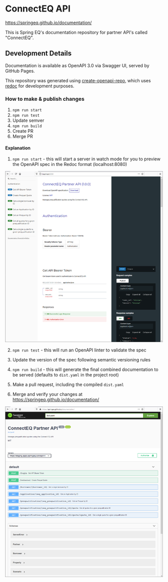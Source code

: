 # ConnectEQ API

https://springeq.github.io/documentation/

This is Spring EQ's documentation repository for partner API's called "ConnectEQ". 

## Development Details
Documentation is available as OpenAPI 3.0 via Swagger UI, served by GitHub Pages.

This repository was generated using [create-openapi-repo](https://github.com/Redocly/create-openapi-repo), which uses [redoc](https://github.com/Redocly/redoc) for development purposes.

### How to make & publish changes

1. `npm run start`
2. `npm run test`
3. Update semver
4. `npm run build`
5. Create PR
6. Merge PR

#### Explanation

1. `npm run start` - this will start a server in watch mode for you to preview the OpenAPI spec in the Redoc format (localhost:8080)

![Local Development](./images/local-development.png)

2. `npm run test` - this will run an OpenAPI linter to validate the spec

3. Update the version of the spec following semantic versioning rules

4. `npm run build` - this will generate the final combined documentation to be served (defaults to `dist.yaml` in the project root)

5. Make a pull request, including the compiled `dist.yaml`

6. Merge and verify your changes at https://springeq.github.io/documentation/

![Production Website](./images/production-website.png)